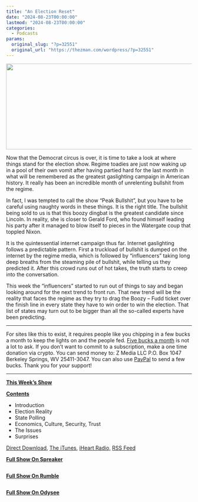 ```yaml
---
title: "An Election Reset"
date: "2024-08-23T00:00:00"
lastmod: "2024-08-23T00:00:00"
categories:
  - Podcasts
params:
  original_slug: "?p=32551"
  original_url: "https://thezman.com/wordpress/?p=32551"
---
```


[<img
src="http://thezman.com/wordpress/wp-content/uploads/2018/01/Power-Hour.png"
decoding="async" width="600" height="233" />](http://thezman.com/wordpress/wp-content/uploads/2018/01/Power-Hour.png)

Now that the Democrat circus is over, it is time to take a look at where
things stand for the election show. Regime toadies are just now waking
up in a pool of their own vomit after having partied hard for the last
month in what will be remembered as the greatest gaslighting campaign in
American history. It really has been an incredible month of unrelenting
bullshit from the regime.

In fact, I was tempted to call the show “Peak Bullshit”, but you have to
be careful using naughty words in these things. It is the right title.
The bullshit being sold to us is that this boozy dingbat is the greatest
candidate since Lincoln. In reality, she is closer to Gerald Ford, who
found himself leading his party after it managed to blow itself to
pieces in the Watergate coup that toppled Nixon.

It is the quintessential internet campaign thus far. Internet
gaslighting follows a predictable pattern. First a truckload of bullshit
is dumped on the internet by the regime media, which is followed by
“influencers” taking long deep breaths from the steaming pile of
bullshit, while telling us they predicted it. After this crowd runs out
of hot takes, the truth starts to creep into the conversation.

This week the “influencers” started to run out of things to say and
began looking around for the next trend to front run. That new trend
will be the reality that faces the regime as they try to drag the Boozy
– Fudd ticket over the finish line in every state they have to win order
to win the election. That list of states may turn out to be bigger than
all the so-called experts have been predicting.

------------------------------------------------------------------------

For sites like this to exist, it requires people like you chipping in a
few bucks a month to keep the lights on and the people fed.
<a href="https://www.subscribestar.com/the-z-blog"
rel="noopener noreferrer" target="_blank">Five bucks a month</a> is not
a lot to ask. If you don’t want to commit to a subscription, make a one
time donation via crypto. You can send money to: Z Media LLC P.O. Box
1047 Berkeley Springs, WV 25411-3047. You can also use <a
href="https://www.paypal.com/cgi-bin/webscr?cmd=_s-xclick&amp;hosted_button_id=UDAS2Q8JYA6CN&amp;source=url"
rel="noopener noreferrer" target="_blank">PayPal</a> to send a few
bucks. Thank you for your support!

------------------------------------------------------------------------

**<u>This Week’s Show</u>**

**<u>Contents</u>**

-   Introduction
-   Election Reality
-   State Polling
-   Economics, Culture, Security, Trust
-   The Issues
-   Surprises

<a href="https://api.spreaker.com/v2/episodes/61119825/download.mp3"
rel="noopener" target="_blank">Direct Download</a>, <a
href="https://itunes.apple.com/us/podcast/the-z-blog-power-hour/id1262799640?mt=2"
rel="noopener noreferrer" target="_blank">The iTunes</a>,
<a href="https://www.iheart.com/podcast/the-z-blog-power-hour-29246491/"
rel="noopener noreferrer" target="_blank">iHeart Radio,</a>
<a href="https://www.spreaker.com/show/2589657/episodes/feed"
rel="noopener noreferrer" target="_blank">RSS Feed</a>

**<u>Full Show On Spreaker</u>**

<span class="mce_SELRES_start" mce-type="bookmark"
style="display: inline-block; width: 0px; overflow: hidden; line-height: 0;">﻿</span>

**<u>Full Show On Rumble</u>**

<span class="mce_SELRES_start" mce-type="bookmark"
style="display: inline-block; width: 0px; overflow: hidden; line-height: 0;">﻿</span>

**<u>Full Show On Odysee</u>**

<span class="mce_SELRES_start" mce-type="bookmark"
style="display: inline-block; width: 0px; overflow: hidden; line-height: 0;">﻿</span>
